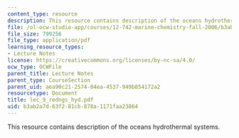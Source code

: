 ```yaml
---
content_type: resource
description: This resource contains description of the oceans hydrothermal systems.
file: /ol-ocw-studio-app/courses/12-742-marine-chemistry-fall-2006/b3ab2a7d63f281cb878a1171faa23864_lec_9_redngs_hyd.pdf
file_size: 799256
file_type: application/pdf
learning_resource_types:
- Lecture Notes
license: https://creativecommons.org/licenses/by-nc-sa/4.0/
ocw_type: OCWFile
parent_title: Lecture Notes
parent_type: CourseSection
parent_uid: aea90c21-2574-04ea-4537-949b854172a2
resourcetype: Document
title: lec_9_redngs_hyd.pdf
uid: b3ab2a7d-63f2-81cb-878a-1171faa23864
---
```

This resource contains description of the oceans hydrothermal systems.